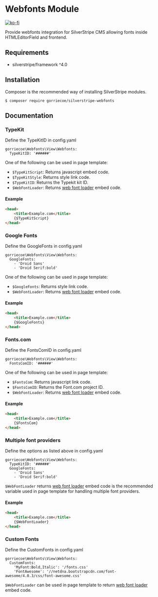 # Webfonts Module

[![ko-fi](https://www.ko-fi.com/img/donate_sm.png)](https://ko-fi.com/E1E5HWRR)

Provide webfonts integration for SilverStripe CMS allowing fonts inside HTMLEditorField and frontend.

## Requirements

- silverstripe/framework ^4.0

## Installation
Composer is the recommended way of installing SilverStripe modules.
```
$ composer require gorriecoe/silverstripe-webfonts
```

## Documentation

### TypeKit
Define the TypeKitID in config.yaml
```
gorriecoe\Webfonts\View\Webfonts:
  TypeKitID: '######'
```

One of the following can be used in page template:
- `$TypeKitScript`: Returns javascript embed code.
- `$TypeKitStyle`: Returns style link code.
- `$TypeKitID`: Returns the Typekit kit ID.
- `$WebFontLoader`: Returns [web font loader](https://github.com/typekit/webfontloader) embed code.

#### Example
```html
<head>
    <title>Example.com</title>
    {$TypeKitScript}
</head>
```

### Google Fonts
Define the GoogleFonts in config.yaml
```
gorriecoe\Webfonts\View\Webfonts:
  GoogleFonts:
    - 'Droid Sans'
    - 'Droid Serif:bold'
```

One of the following can be used in page template:
- `$GoogleFonts`: Returns style link code.
- `$WebFontLoader`: Returns [web font loader](https://github.com/typekit/webfontloader) embed code.

#### Example
```html
<head>
    <title>Example.com</title>
    {$GoogleFonts}
</head>
```

### Fonts.com
Define the FontsComID in config.yaml
```
gorriecoe\Webfonts\View\Webfonts:
  FontsComID: '######'
```

One of the following can be used in page template:
- `$FontsCom`: Returns javascript link code.
- `$FontsComID`: Returns the Font.com project ID.
- `$WebFontLoader`: Returns [web font loader](https://github.com/typekit/webfontloader) embed code.

#### Example
```html
<head>
    <title>Example.com</title>
    {$FontsCom}
</head>
```

### Multiple font providers
Define the options as listed above in config.yaml
```
gorriecoe\Webfonts\View\Webfonts:
  TypeKitID: '######'
  GoogleFonts:
    - 'Droid Sans'
    - 'Droid Serif:bold'
```

`$WebFontLoader` returns [web font loader](https://github.com/typekit/webfontloader) embed code is the recommended variable used in page template for handling multiple font providers.

#### Example
```html
<head>
    <title>Example.com</title>
    {$WebFontLoader}
</head>
```

### Custom Fonts
Define the CustomFonts in config.yaml
```
gorriecoe\Webfonts\View\Webfonts:
  CustomFonts:
    'MyFont:Bold,Italic': '/fonts.css'
    'FontAwesome': '//netdna.bootstrapcdn.com/font-awesome/4.0.3/css/font-awesome.css'
```

`$WebFontLoader` can be used in page template to return [web font loader](https://github.com/typekit/webfontloader) embed code.

